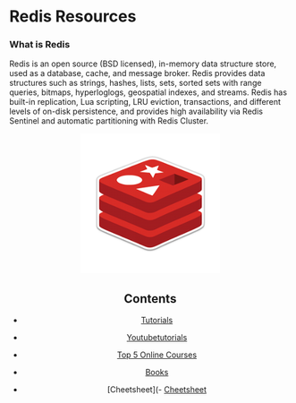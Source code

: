 # Redis Resources
### What is Redis
Redis is an open source (BSD licensed), in-memory data structure store, used as a database, cache, and message broker. Redis provides data structures such as strings, hashes, lists, sets, sorted sets with range queries, bitmaps, hyperloglogs, geospatial indexes, and streams. Redis has built-in replication, Lua scripting, LRU eviction, transactions, and different levels of on-disk persistence, and provides high availability via Redis Sentinel and automatic partitioning with Redis Cluster. 

<div align="center">
	<code><img height="250" src="https://raw.githubusercontent.com/github/explore/80688e429a7d4ef2fca1e82350fe8e3517d3494d/topics/redis/redis.png"></code>
</div>
<div align="center">

## Contents

- [Tutorials](#beginer-tutorials)<br/> 

- [ Youtubetutorials](#beginer-tutorials)<br/> 

- [Top 5 Online Courses](#beginer-tutorials)<br/> 

- [Books](#beginer-tutorials)<br/> 

- [Cheetsheet](- [Cheetsheet](https://gist.github.com/bradtraversy/f407d642bdc3b31681bc7e56d95485b6)

